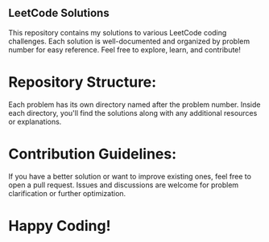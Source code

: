 ## LeetCode Solutions 

This repository contains my solutions to various LeetCode coding challenges. Each solution is well-documented and organized by problem number for easy reference. Feel free to explore, learn, and contribute!

# Repository Structure:

Each problem has its own directory named after the problem number.
Inside each directory, you'll find the solutions along with any additional resources or explanations.

# Contribution Guidelines:

If you have a better solution or want to improve existing ones, feel free to open a pull request.
Issues and discussions are welcome for problem clarification or further optimization.

# Happy Coding!
